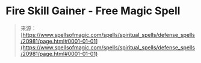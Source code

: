 <!--yml
category: 未分类
date: 2024-06-12 19:04:13
-->

# Fire Skill Gainer - Free Magic Spell

> 来源：[https://www.spellsofmagic.com/spells/spiritual_spells/defense_spells/20981/page.html#0001-01-01](https://www.spellsofmagic.com/spells/spiritual_spells/defense_spells/20981/page.html#0001-01-01)
